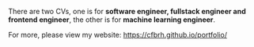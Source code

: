 There are two CVs, one is for **software engineer, fullstack engineer and frontend engineer**, the other is for **machine learning engineer**. 

For more, please view my website: https://cfbrh.github.io/portfolio/
